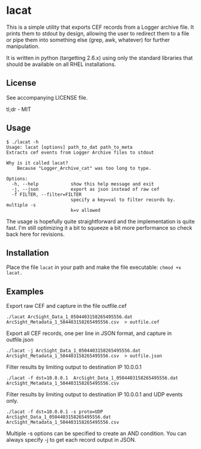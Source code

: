 # lacat


This is a simple utility that exports CEF records from a Logger archive file.
It prints them to stdout by design, allowing the user to redirect them to a
file or pipe them into something else (grep, awk, whatever) for further
manipulation.

It is written in python (targetting 2.6.x) using only the standard libraries
that should be available on all RHEL installations.

## License

See accompanying LICENSE file.

tl;dr - MIT

## Usage

```
$ ./lacat -h
Usage: lacat [options] path_to_dat path_to_meta
Extracts cef events from Logger Archive files to stdout

Why is it called lacat?
    Because "Logger_Archive_cat" was too long to type.

Options:
  -h, --help            show this help message and exit
  -j, --json            export as json instead of raw cef
  -f FILTER, --filter=FILTER
                        specify a key=val to filter records by. multiple -s
                        k=v allowed
```

The usage is hopefully quite straightforward and the implementation is quite
fast.  I'm still optimizing it a bit to squeeze a bit more performance so check
back here for revisions.

## Installation

Place the file `lacat` in your path and make the file executable:
`chmod +x lacat.`

## Examples

Export raw CEF and capture in the file outfile.cef

```
./lacat ArcSight_Data_1_0504403158265495556.dat ArcSight_Metadata_1_504403158265495556.csv  > outfile.cef
```

Export all CEF records, one per line in JSON format, and capture in outfile.json

```
./lacat -j ArcSight_Data_1_0504403158265495556.dat ArcSight_Metadata_1_504403158265495556.csv  > outfile.json
```

Filter results by limiting output to destination IP 10.0.0.1

```
./lacat -f dst=10.0.0.1  ArcSight_Data_1_0504403158265495556.dat ArcSight_Metadata_1_504403158265495556.csv
```

Filter results by limiting output to destination IP 10.0.0.1 and UDP events
only.

```
./lacat -f dst=10.0.0.1 -s proto=UDP  ArcSight_Data_1_0504403158265495556.dat ArcSight_Metadata_1_504403158265495556.csv
```

Multiple -s options can be specified to create an AND condition.  You can
always specify -j to get each record output in JSON.

